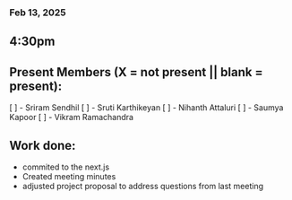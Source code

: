 ### Feb 13, 2025
## 4:30pm 

## Present Members (X = not present || blank = present):
[ ] - Sriram Sendhil
[ ] - Sruti Karthikeyan
[ ] - Nihanth Attaluri
[ ] - Saumya Kapoor
[ ] - Vikram Ramachandra


## Work done:
- commited to the next.js
- Created meeting minutes
- adjusted project proposal to address questions from last meeting